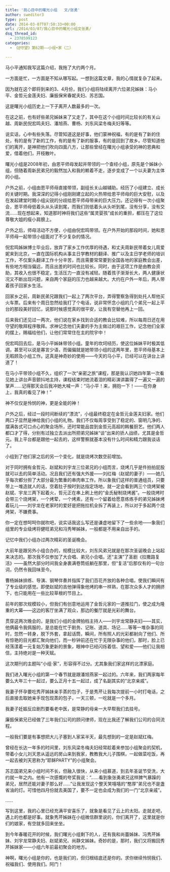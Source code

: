 ```yaml
---
title: '我心目中的曙光小组   文/张勇'
author: sweditor3
type: post
date: 2014-03-07T07:50:33+00:00
url: /2014/03/07/我心目中的曙光小组文张勇/
dsq_thread_id:
  - 2378599123
categories:
  - 《@守望》第62期——小组•家（二）

---
```

马小平通知我写这篇介绍，我拖了大约两个月。

一方面是忙，一方面是不知从哪写起。一想到这篇文章，我的心情就复杂了起来。

因为就在这个即将到来的3、4月份，我们小组将陆续离开六位弟兄姊妹：马小平、金哲元金莲夫妇、廉振保宋春妮夫妇、苏志国。

这是曙光小组历史上一下子离开人数最多的一次。

在这之前，也有好些弟兄姊妹来了又走了，其中在这个小组时间比较长的有关山越、周新民倪宏鸣夫妇、潘旭燕、曹杨、刘东风梁冬梅夫妇等等。

说实话，心中有些失落。尽管知道这是好事，他们蒙神祝福，有的是有了新的住处，有的是有了新的工作，有的是有了新的服事，有的是回到了故乡。尽管知道他们的离开，是神把他们吹向四面八方，让那些曾经在曙光小组承受的神的恩典和爱，借着他们，开枝散叶。

曙光小组是2008年初，由恩平师母发起并带领的一个查经小组，原先是个姊妹小组，但随着周新民弟兄的毅然加入和我的赖着不走，逐步变成了一个以夫妻为主体的小组。

户外之前，小组由恩平师母直接带领，副组长关山越辅助。经历了小组建立、成长的关键时期。我深深的记得小组刚刚建立起的火热带给恩平师母的巨大安慰，以及在发起建堂时期小组尖锐的分歧给恩平师母带来的巨大压力。还记得有一次小组聚会，恩平师母低着头从头读到尾，而我们则低着头从头听到尾，没有分享，没有交流……现在想起来，知道那时神将我们这些“属灵婴孩”成长的重担，都压在了这位尊敬大姐的瘦小肩膀上。

户外之后，师母活动不方便，小组由倪宏鸣带领。在户外开始的那段时间，她和恩平师母一起带领小组面对了不少复杂的情况。

倪宏鸣姊妹博士毕业后，放弃了家乡工作优厚的待遇，和丈夫周新民带着女儿周爱妮来到北京，一直在国际机构从事主日学教材的翻译、推广以及主日学老师的培训工作，不仅案头翻译工作十分辛苦，而且需要常常要到全国各地的家庭教会出差，有些地方相当偏远，而且出差的时间也比较长。同时，由于这项工作是由教会资助，其收入也很不稳定，生活压力一直没有减轻。随着孩子渐渐长大，两人健康状况又不断出现问题，来自两个家庭的压力也越来越大。大约在户外一年后，两人带着孩子回家乡生活。

回家乡之前，周新民弟兄跟我们一起上了两次平台，弄得警察急得到处托人帮他买火车票。后来有个周日忽然给我打了个电话，说非常怀念小组的几个弟兄一起上平台的那段美好回忆，说那时候感觉真的很平安，让我有空替他再上一回。

后来我们还见过一两次，他们说在家乡找到合适的教会比较难，所以每周日还在用守望的敬拜程序敬拜。求神记念他们夫妻的手为主做过的艰巨工作，记念他们全家的摆上，赐福给他们，让他们常常住在主的院宇中！

倪宏鸣回去后，是马小平姊妹带领小组。童年的坎坷经历，使这位姊妹平时极其低调，甚至可以说是寡言少语，而偏偏就是她带领小组的这两年里，恩平师母基本上无暇顾及小组工作。这真是神奇妙的使用——今天的马小平，已经可以在讲台上讲道了！

在马小平带领小组不久，组织了一次“亲密之旅”课程，那是我认识她四年第一次看见她上讲台声音颤抖地主持，课程结束时她流着泪的精彩演讲赢得了一遍又一遍的掌声……记得那天会后我冲她大喊一声：“马小平！来，拥抱一下！——在你身上，我真的看见了神！”

神不仅仅是怜悯的神，更是全能的神！

户外之后，经过一段时间断续的“漂流”，小组最终稳定在金哲元金莲夫妇家。他们两口子显然是神给我们小组的礼物。我们不仅每周享受到了稳定的、窗明几净的、摆满各式可口点心的聚会场所，还时常能品尝到金哲元高超的韩餐厨艺。他们两人都口才了得，分别有过独立去派出所把弟兄姊妹“谈”出来的骄人战绩，尤其是金哲元。我上平台都是跟他一起去的，这样警察就基本没有什么时间和精力跟我谈话了。

小组到了他们家之后的另一个变化，就是烧烤次数空前增加。

对于同时拥有金哲元、赵斌和刘宇龙三位弟兄的小组而言，烧烤几乎是件拍拍屁股就可以去的简单活动。况且我们还有强大外援——刘红梅（赵斌的妻子）——她几乎每次都分担了大部分最为繁重的串肉串工作。所以象我们这样的普通组员，只要带上一堆造就人的话，空着肚子按时到达指定场地，就一定会看到两三个烧烤架被赵斌、宇龙三两下起着火，哲元正在串上刷上他的“金氏秘制烧烤酱”。一般烧烤时会带三个烧烤架，一个烤荤，一个烤素，还有一个留着给愿意练练手的弟兄姊妹烤着玩儿——刘宇龙在老家时的爱好是把拖拉机全拆了再装上，所以对于多起两个烧烤架，不嫌费事。

你一定在想呵呵你就吹吧，说实话我这么写还是谦虚地留下了一些余地——象我们组里的专业级烤将健旺弟兄和冯秀琴姊妹，一般都是不用亲自出手的。

记忆中我们小组办过两次精彩的圣诞晚会。

大前年是跟另外小组合办的，规模比较大，刘东风弟兄就是在那次圣诞晚会上站起来决志的。那次我不仅参加了大合唱、弟兄小合唱，还“主演”了圣剧《拉撒路复活》——虽然大部分时间我全身裹满卷筒纸躺在那里，但“复活”后那仅有的一句台词，仍然令我回味至今。

曹杨姊妹排练、导演、钢琴伴奏并指挥了我们百花齐放的各种合唱，使我们瞬间有了专业级的感觉。即使赵斌的吉他弹得象他烤的串一样熟，在那次众多人才的拥挤下，也只能用在一些比较草根的节目上。

前年的那次规模较小，但我们有创意地运用了金哲元家的一道推拉门，使之成为隆重的大幕——这边的客厅坐满了观众，那边的餐厅就是光彩的舞台。

贯穿这两次晚会的，是我们小组的金牌拍档主持人——刘宇龙常静夫妇——其实，他俩最令我佩服的，是总能在忙于剧务、记账、道具、场记……等等一堆杂事的同时，忽然一转身，脱下外套，拿起话筒，瞬间，所有照人的光彩都射向了他们、所有惊艳的目光都汇聚向他们，而一秒钟前还在忙于无限杂事的他们，那时，脸上已经荡漾着一元复始万象更新的景象，眼神中已经闪烁着信、望和爱——他们让我相信，主持绝对是一种天赋。

这次期刊的主题叫“小组·家”，形容得不过分。尤其象我们家这样的北漂家庭。

我们进入曙光小组的第一个春节就是跟潘旭燕家一起过的。六年来，我们两家每年要么大年三十一起过，要么正月十五一起过，成了名副其实的“北京亲戚”。

我妻子怀孕要吃秀芹姊妹亲手蒸的包子，于是秀芹让我每次提前一小时打电话，之后直接去取她亲手现包现蒸的包子，一天三顿，一吃就是一个多月。

我妻子妊娠反应剧烈要看老中医，是常静的母亲一大早帮我们去挂号。

廉振保弟兄已经做了三年我们公司的顾问律师，现在比我还了解我们公司的合同流程。

一般我们要是有事想把大儿子塞到人家呆半天，最先想到的一定是赵斌红梅。

曾经在长达一年多的时间里，刘东风梁冬梅夫妇经常趁着来参加小组聚会的契机，带着小女儿刘天恩从遥远的房山来到我家，教教我大儿子围棋，一起做菜吃饭，再一起去被刘天恩称为“耶稣PARTY”的小组聚会。

苏志国弟兄来小组时间不长，但融入很快，从来小组慕道，到去年圣诞节受洗，大约就一年之内。他有一次感慨的夸奖我说：“……看到象张勇弟兄这样脾气暴躁的弟兄，居然还能对妻子那么好……”让我发现这个整天笑嘻嘻的“憨厚”弟兄也不是盏省油的灯。可惜他四月份就去美国了，要不一定也会成为我们的一门“北京亲戚”。

……

写到这里，我的心里已经充满平安喜乐了，就象是看见了云上的太阳。走就走吧，遇上的也都是好事。就象秀芹姊妹在小组微信群里说的，你们离开了，这里就是你们的娘家，有空就多回来坐坐。

到今年春暖花开的时候，我们曙光小组剩下的人，还有我和尚蕾姊妹、冯秀芹姊妹、刘宇龙常静夫妇、赵斌弟兄、尚静文姊妹。奇妙的是，那时，我们又将搬回秀芹姊妹家——小组六年前最初聚会的地方。

神啊，曙光小组是你的，也是我们的，但归根结底还是你的。求你继续怜悯我们、祝福我们、使用我们。阿门！